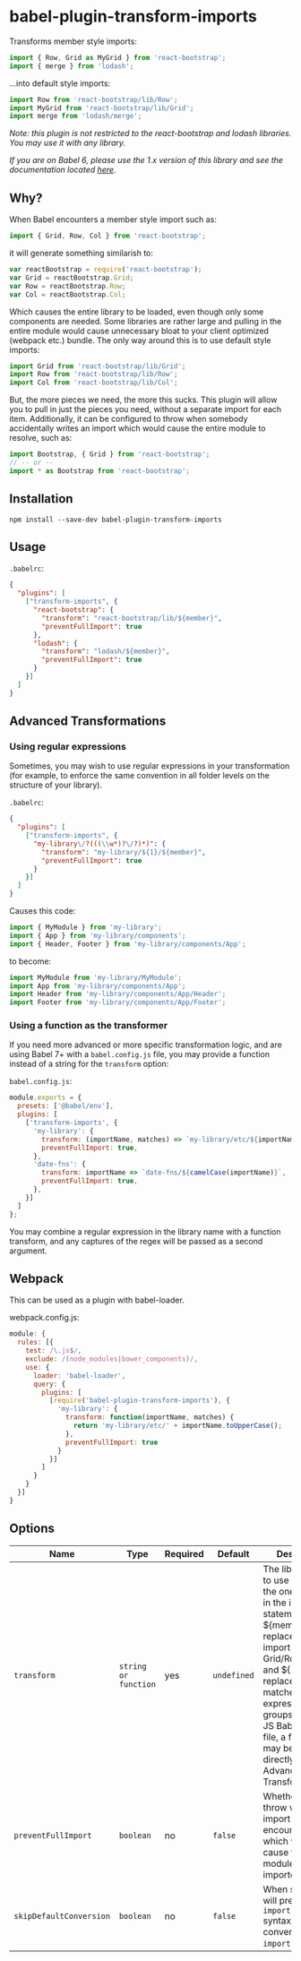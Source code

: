 # babel-plugin-transform-imports

Transforms member style imports:

```javascript
import { Row, Grid as MyGrid } from 'react-bootstrap';
import { merge } from 'lodash';
```

...into default style imports:

```javascript
import Row from 'react-bootstrap/lib/Row';
import MyGrid from 'react-bootstrap/lib/Grid';
import merge from 'lodash/merge';
```

*Note: this plugin is not restricted to the react-bootstrap and lodash
libraries.  You may use it with any library.*

*If you are on Babel 6, please use the 1.x version of this library and see the
documentation located [here](https://bitbucket.org/amctheatres/babel-transform-imports/src/babel6/README.md)*.

## Why?

When Babel encounters a member style import such as:

```javascript
import { Grid, Row, Col } from 'react-bootstrap';
```

it will generate something similarish to:

```javascript
var reactBootstrap = require('react-bootstrap');
var Grid = reactBootstrap.Grid;
var Row = reactBootstrap.Row;
var Col = reactBootstrap.Col;
```

Which causes the entire library to be loaded, even though only some components
are needed.  Some libraries are rather large and pulling in the entire module
would cause unnecessary bloat to your client optimized (webpack etc.) bundle.
The only way around this is to use default style imports:

```javascript
import Grid from 'react-bootstrap/lib/Grid';
import Row from 'react-bootstrap/lib/Row';
import Col from 'react-bootstrap/lib/Col';
```

But, the more pieces we need, the more this sucks.  This plugin will allow you
to pull in just the pieces you need, without a separate import for each item.
Additionally, it can be configured to throw when somebody accidentally writes
an import which would cause the entire module to resolve, such as:

```javascript
import Bootstrap, { Grid } from 'react-bootstrap';
// -- or --
import * as Bootstrap from 'react-bootstrap';
```

## Installation

```
npm install --save-dev babel-plugin-transform-imports
```

## Usage

`.babelrc`:

```json
{
  "plugins": [
    ["transform-imports", {
      "react-bootstrap": {
        "transform": "react-bootstrap/lib/${member}",
        "preventFullImport": true
      },
      "lodash": {
        "transform": "lodash/${member}",
        "preventFullImport": true
      }
    }]
  ]
}
```

## Advanced Transformations

### Using regular expressions

Sometimes, you may wish to use regular expressions in your transformation (for
example, to enforce the same convention in all folder levels on the structure
of your library).

`.babelrc`:

```json
{
  "plugins": [
    ["transform-imports", {
      "my-library\/?(((\\w*)?\/?)*)": {
        "transform": "my-library/${1}/${member}",
        "preventFullImport": true
      }
    }]
  ]
}
```

Causes this code:

```javascript
import { MyModule } from 'my-library';
import { App } from 'my-library/components';
import { Header, Footer } from 'my-library/components/App';
```

to become:

```javascript
import MyModule from 'my-library/MyModule';
import App from 'my-library/components/App';
import Header from 'my-library/components/App/Header';
import Footer from 'my-library/components/App/Footer';
```

### Using a function as the transformer

If you need more advanced or more specific transformation logic, and are using
Babel 7+ with a `babel.config.js` file, you may provide a function instead of a
string for the `transform` option:

`babel.config.js`:

```javascript
module.exports = {
  presets: ['@babel/env'],
  plugins: [
    ['transform-imports', {
      'my-library': {
        transform: (importName, matches) => `my-library/etc/${importName.toUpperCase()}`,
        preventFullImport: true,
      },
      'date-fns': {
        transform: importName => `date-fns/${camelCase(importName)}`,
        preventFullImport: true,
      },
    }]
  ]
};
```

You may combine a regular expression in the library name with a function
transform, and any captures of the regex will be passed as a second argument.

## Webpack

This can be used as a plugin with babel-loader.

webpack.config.js:
```javascript
module: {
  rules: [{
    test: /\.js$/,
    exclude: /(node_modules|bower_components)/,
    use: {
      loader: 'babel-loader',
      query: {
        plugins: [
          [require('babel-plugin-transform-imports'), {
            'my-library': {
              transform: function(importName, matches) {
                return 'my-library/etc/' + importName.toUpperCase();
              },
              preventFullImport: true
            }
          }]
        ]
      }
    }
  }]
}
```

## Options

| Name | Type | Required | Default | Description |
| --- | --- | --- | --- | --- |
| `transform` | `string or function` | yes | `undefined` | The library name to use instead of the one specified in the import statement.  ${member} will be replaced with the import name, aka Grid/Row/Col/etc., and ${1-n} will be replaced by any matched regular expression groups. If using a JS Babel config file, a function may be passed directly. (see Advanced Transformations) |
| `preventFullImport` | `boolean` | no | `false` | Whether or not to throw when an import is encountered which would cause the entire module to be imported. |
| `skipDefaultConversion` | `boolean` | no | `false` | When set to true, will preserve `import { X }` syntax instead of converting to `import X`. |
